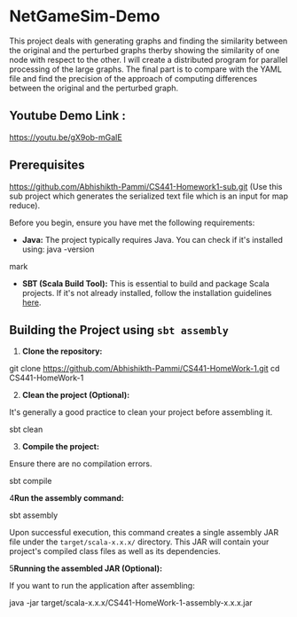 # NetGameSim-Demo

This project deals with generating graphs and finding the similarity between the original and the perturbed graphs therby showing the similarity of one node with respect to the other.
I will create a distributed program for parallel processing of the large graphs. The final part is to compare with the YAML file and find the precision of the approach of computing differences between the original and the perturbed graph.

## Youtube Demo Link :
https://youtu.be/gX9ob-mGaIE
## Prerequisites
https://github.com/Abhishikth-Pammi/CS441-Homework1-sub.git (Use this sub project which generates the serialized text file which is an input for map reduce).

Before you begin, ensure you have met the following requirements:

- **Java:** The project typically requires Java. You can check if it's installed using:
  java -version

mark

- **SBT (Scala Build Tool):** This is essential to build and package Scala projects. If it's not already installed, follow the installation guidelines [here](https://www.scala-sbt.org/download.html).

## Building the Project using `sbt assembly`

1. **Clone the repository:**

git clone https://github.com/Abhishikth-Pammi/CS441-HomeWork-1.git
cd CS441-HomeWork-1

2. **Clean the project (Optional):**

It's generally a good practice to clean your project before assembling it.

sbt clean

3. **Compile the project:**

Ensure there are no compilation errors.

sbt compile

4**Run the assembly command:**

sbt assembly

Upon successful execution, this command creates a single assembly JAR file under the `target/scala-x.x.x/` directory. This JAR will contain your project's compiled class files as well as its dependencies.

5**Running the assembled JAR (Optional):**

If you want to run the application after assembling:

java -jar target/scala-x.x.x/CS441-HomeWork-1-assembly-x.x.x.jar
